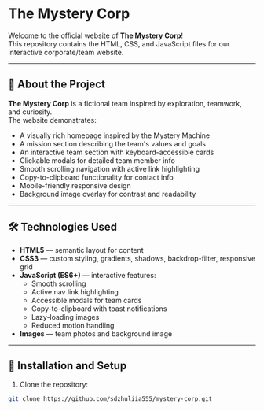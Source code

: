# The Mystery Corp

Welcome to the official website of **The Mystery Corp**!  
This repository contains the HTML, CSS, and JavaScript files for our interactive corporate/team website.

---

## 📖 About the Project

**The Mystery Corp** is a fictional team inspired by exploration, teamwork, and curiosity.  
The website demonstrates:

- A visually rich homepage inspired by the Mystery Machine
- A mission section describing the team's values and goals
- An interactive team section with keyboard-accessible cards
- Clickable modals for detailed team member info
- Smooth scrolling navigation with active link highlighting
- Copy-to-clipboard functionality for contact info
- Mobile-friendly responsive design
- Background image overlay for contrast and readability

---

## 🛠 Technologies Used

- **HTML5** — semantic layout for content
- **CSS3** — custom styling, gradients, shadows, backdrop-filter, responsive grid
- **JavaScript (ES6+)** — interactive features:
  - Smooth scrolling
  - Active nav link highlighting
  - Accessible modals for team cards
  - Copy-to-clipboard with toast notifications
  - Lazy-loading images
  - Reduced motion handling
- **Images** — team photos and background image

---

## 🚀 Installation and Setup

1. Clone the repository:  
```bash
git clone https://github.com/sdzhuliia555/mystery-corp.git




